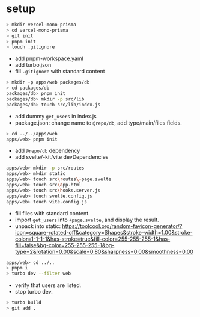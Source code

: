 # setup

```bash
> mkdir vercel-mono-prisma
> cd vercel-mono-prisma
> git init
> pnpm init
> touch .gitignore
```

- add pnpm-workspace.yaml
- add turbo.json
- fill `.gitignore` with standard content

```bash
> mkdir -p apps/web packages/db
> cd packages/db
packages/db> pnpm init
packages/db> mkdir -p src/lib
packages/db> touch src/lib/index.js
```

- add dummy `get_users` in index.js
- package.json: change name to `@repo/db`, add type/main/files fields.

```bash
> cd ../../apps/web
apps/web> pnpm init
```

- add `@repo/db` dependency
- add svelte/-kit/vite devDependencies

```bash
apps/web> mkdir -p src/routes
apps/web> mkdir static
apps/web> touch src\routes\+page.svelte
apps/web> touch src\app.html
apps/web> touch src\hooks.server.js
apps/web> touch svelte.config.js
apps/web> touch vite.config.js
```

- fill files with standard content.
- import `get_users` into `+page.svelte`, and display the result.
- unpack into static: https://toolcool.org/random-favicon-generator/?icon=square-rotated-off&category=Shapes&stroke-width=1.00&stroke-color=1-1-1-1&has-stroke=true&fill-color=255-255-255-1&has-fill=false&bg-color=255-255-255-1&bg-type=2&rotation=0.00&scale=0.80&sharpness=0.00&smoothness=0.00

```bash
apps/web> cd ../..
> pnpm i
> turbo dev --filter web
```

- verify that users are listed.
- stop turbo dev.

```bash
> turbo build
> git add .
```
